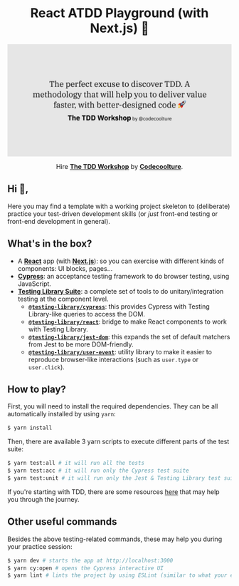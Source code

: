 <h1 align="center">
  React ATDD Playground (with Next.js) 🎈
</h1>

<div align="center">
  <img src="./.github/tddworkshop.png" width="600" align="center">

  <p>
    Hire
    <strong><a href="https://tddworkshop.com" target="blank">The TDD Workshop</a></strong>
    by
    <strong><a href="https://codecoolture.com" target="">Codecoolture</a></strong>.
  </p>
</div>

## Hi 👋,

Here you may find a template with a working project skeleton to (deliberate) practice your test-driven development skills (or _just_ front-end testing or front-end development in general).

## What's in the box?

- A [**React**](https://reactjs.org/) app (with [**Next.js**](https://nextjs.com)): so you can exercise with different kinds of components: UI blocks, pages...
- [**Cypress**](https://cypress.io): an acceptance testing framework to do browser testing, using JavaScript.
- [**Testing Library Suite**](https://testing-library.com/): a complete set of tools to do unitary/integration testing at the component level.
  - [**`@testing-library/cypress`**](https://testing-library.com/docs/cypress-testing-library/intro): this provides Cypress with Testing Library-like queries to access the DOM.
  - [**`@testing-library/react`**](https://testing-library.com/docs/react-testing-library/intro): bridge to make React components to work with Testing Library.
  - [**`@testing-library/jest-dom`**](https://testing-library.com/docs/ecosystem-jest-dom): this expands the set of default matchers from Jest to be more DOM-friendly.
  - [**`@testing-library/user-event`**](https://testing-library.com/docs/ecosystem-user-event): utility library to make it easier to reproduce browser-like interactions (such as `user.type` or `user.click`).

## How to play?

First, you will need to install the required dependencies. They can be all automatically installed by using `yarn`:

```sh
$ yarn install
```

Then, there are available 3 yarn scripts to execute different parts of the test suite:

```sh
$ yarn test:all # it will run all the tests
$ yarn test:acc # it will run only the Cypress test suite
$ yarn test:unit # it will run only the Jest & Testing Library test suite
```

If you're starting with TDD, there are some resources [here](https://www.notion.so/codecoolture/Public-References-50b1e927fe1641748f95610353e97b7f) that may help you through the journey.

## Other useful commands

Besides the above testing-related commands, these may help you during your practice session:

```sh
$ yarn dev # starts the app at http://localhost:3000
$ yarn cy:open # opens the Cypress interactive UI
$ yarn lint # lints the project by using ESLint (similar to what your editor probably already does)
```
